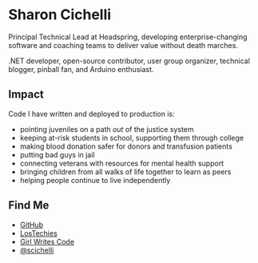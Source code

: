 # Sharon Cichelli
Principal Technical Lead at Headspring, developing enterprise-changing software and coaching teams to deliver value without death marches.

.NET developer, open-source contributor, user group organizer, technical blogger, pinball fan, and Arduino enthusiast.

## Impact
Code I have written and deployed to production is:

 * pointing juveniles on a path _out_ of the justice system
 * keeping at-risk students in school, supporting them through college
 * making blood donation safer for donors and transfusion patients
 * putting bad guys in jail
 * connecting veterans with resources for mental health support
 * bringing children from all walks of life together to learn as peers
 * helping people continue to live independently

<!--
## Presentations, Workshops, and Publications

## Strengths

## Values
-->

## Find Me
 * [GitHub](https://github.com/scichelli/)
 * [LosTechies](https://lostechies.com/sharoncichelli/)
 * [Girl Writes Code](http://www.girlwritescode.com/)
 * [@scichelli](https://twitter.com/scichelli)
